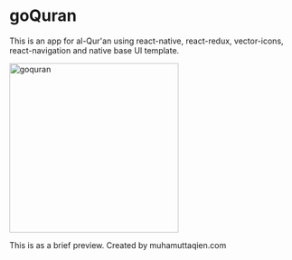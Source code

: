# goQuran
This is an app for al-Qur'an using react-native, react-redux, vector-icons, react-navigation and native base UI template.

<img width="299" alt="goquran" src="https://user-images.githubusercontent.com/10794735/31857057-7301046c-b6fd-11e7-90f0-bb61baaa25af.png">

This is as a brief preview. Created by muhamuttaqien.com
